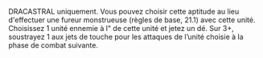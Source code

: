 DRACASTRAL uniquement. Vous pouvez choisir
cette aptitude au lieu d'effectuer une fureur
monstrueuse (règles de base, 21.1) avec cette unité.
Choisissez 1 unité ennemie à l" de cette unité et
jetez un dé. Sur 3+, soustrayez 1 aux jets de touche
pour les attaques de l’unité choisie à la phase de
combat suivante.